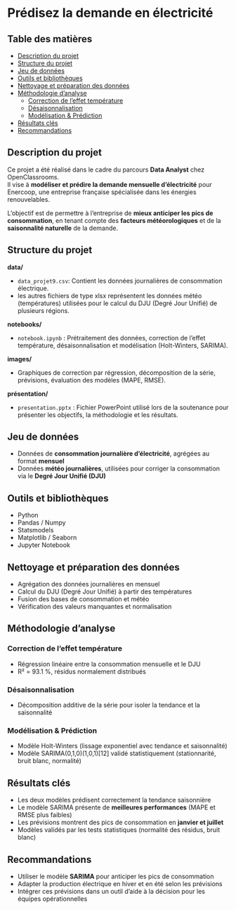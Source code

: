 # Prédisez la demande en électricité

## Table des matières
- [Description du projet](#description-du-projet)
- [Structure du projet](#structure-du-projet)
- [Jeu de données](#jeu-de-données)
- [Outils et bibliothèques](#outils-et-bibliothèques)
- [Nettoyage et préparation des données](#nettoyage-et-préparation-des-données)
- [Méthodologie d’analyse](#méthodologie-danalyse)
  - [Correction de l’effet température](#correction-de-leffet-température)
  - [Désaisonnalisation](#désaisonnalisation)
  - [Modélisation & Prédiction](#modélisation--prédiction)
- [Résultats clés](#résultats-clés)
- [Recommandations](#recommandations)

## Description du projet

Ce projet a été réalisé dans le cadre du parcours **Data Analyst** chez OpenClassrooms.  
Il vise à **modéliser et prédire la demande mensuelle d’électricité** pour Enercoop, une entreprise française spécialisée dans les énergies renouvelables.

L’objectif est de permettre à l’entreprise de **mieux anticiper les pics de consommation**, en tenant compte des **facteurs météorologiques** et de la **saisonnalité naturelle** de la demande.


## Structure du projet

**data/**  
- `data_projet9.csv`: Contient les données journalières de consommation électrique.
- les autres fichiers de type xlsx représentent les données météo (températures) utilisées pour le calcul du DJU (Degré Jour Unifié) de plusieurs régions.

**notebooks/**  
- `notebook.ipynb` : Prétraitement des données, correction de l’effet température, désaisonnalisation et modélisation (Holt-Winters, SARIMA).

**images/**  
- Graphiques de correction par régression, décomposition de la série, prévisions, évaluation des modèles (MAPE, RMSE).

**présentation/**  
- `presentation.pptx` : Fichier PowerPoint utilisé lors de la soutenance pour présenter les objectifs, la méthodologie et les résultats.


## Jeu de données

- Données de **consommation journalière d’électricité**, agrégées au format **mensuel**
- Données **météo journalières**, utilisées pour corriger la consommation via le **Degré Jour Unifié (DJU)**


## Outils et bibliothèques

- Python  
- Pandas / Numpy  
- Statsmodels  
- Matplotlib / Seaborn  
- Jupyter Notebook  

## Nettoyage et préparation des données

- Agrégation des données journalières en mensuel
- Calcul du DJU (Degré Jour Unifié) à partir des températures
- Fusion des bases de consommation et météo
- Vérification des valeurs manquantes et normalisation


## Méthodologie d’analyse

### Correction de l’effet température
- Régression linéaire entre la consommation mensuelle et le DJU
- R² = 93.1 %, résidus normalement distribués

### Désaisonnalisation
- Décomposition additive de la série pour isoler la tendance et la saisonnalité

### Modélisation & Prédiction
- Modèle Holt-Winters (lissage exponentiel avec tendance et saisonnalité)
- Modèle SARIMA(0,1,0)(1,0,1)[12] validé statistiquement (stationnarité, bruit blanc, normalité)


## Résultats clés

- Les deux modèles prédisent correctement la tendance saisonnière
- Le modèle SARIMA présente de **meilleures performances** (MAPE et RMSE plus faibles)
- Les prévisions montrent des pics de consommation en **janvier et juillet**
- Modèles validés par les tests statistiques (normalité des résidus, bruit blanc)


## Recommandations

- Utiliser le modèle **SARIMA** pour anticiper les pics de consommation
- Adapter la production électrique en hiver et en été selon les prévisions
- Intégrer ces prévisions dans un outil d’aide à la décision pour les équipes opérationnelles


